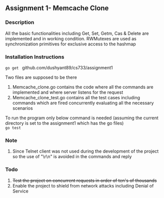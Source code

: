## Assignment 1- Memcache Clone

### Description
All the basic functionalities including Get, Set, Getm, Cas & Delete are implemented and in working condition. RWMutexes are used as synchronization primitives for exclusive access to the hashmap

### Installation Instructions
<code>go get </code> github.com/dushyant89/cs733/assignment1

Two files are supposed to be there <br/>
1. Memcache_clone.go contains the code where all the commands are implemented and where server listens for the request <br/>
2. Memcache_clone_test.go contains all the test cases including commands which are fired concurrently evaluating all the necessary scenarios

To run the program only below command is needed (assuming the current directory is set to the assignment1 which has the go files)
<br/><code>go test</code>

### Note
1. Since Telnet client was not used during the development of the project so the use of "\r\n" is avoided in the commands and reply

### Todo
1. ~~Test the project on concurrent requests in order of ten's of thousands~~
2. Enable the project to shield from network attacks including Denial of Service
